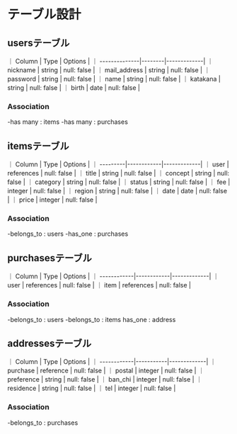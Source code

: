 # テーブル設計

## usersテーブル

｜ Column        | Type   | Options     |
｜ --------------|--------|-------------|
｜ nickname      | string | null: false |
｜ mail_address  | string | null: false |
｜ password      | string | null: false |
｜ name          | string | null: false |
｜ katakana      | string | null: false |
｜ birth         | date   | null: false |

### Association

-has many : items
-has many : purchases

## itemsテーブル

｜ Column   | Type       | Options     |
｜ ---------|------------|-------------|
｜ user     | references | null: false |
｜ title    | string     | null: false |
｜ concept  | string     | null: false |
｜ category | string     | null: false |
｜ status   | string     | null: false |
｜ fee      | integer    | null: false |
｜ region   | string     | null: false |
｜ date     | date       | null: false |
｜ price    | integer    | null: false |

### Association

-belongs_to : users
-has_one : purchases

## purchasesテーブル

｜ Column      | Type       | Options     |
｜ ------------|------------|-------------|
｜ user        | references | null: false |
｜ item        | references | null: false |

### Association

-belongs_to : users
-belongs_to : items
has_one : address

## addressesテーブル

｜ Column      | Type      | Options     |
｜ ------------|-----------|-------------|
｜ purchase    | reference | null: false |
｜ postal      | integer   | null: false |
｜ preference  | string    | null: false |
｜ ban_chi      | integer   | null: false |
｜ residence   | string    | null: false |
｜ tel         | integer   | null: false |

### Association

-belongs_to : purchases